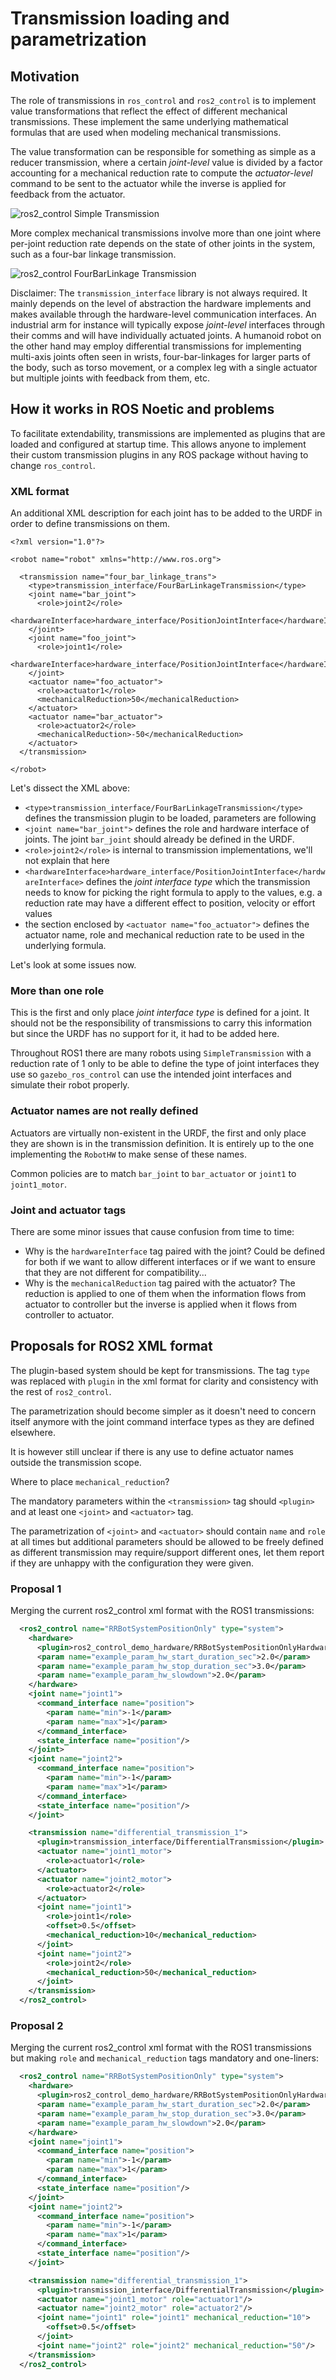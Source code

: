 # Transmission loading and parametrization

## Motivation

The role of transmissions in `ros_control` and `ros2_control` is to implement value transformations that reflect the effect of different mechanical transmissions.
These implement the same underlying mathematical formulas that are used when modeling mechanical transmissions.

The value transformation can be responsible for something as simple as a reducer transmission, where a certain *joint-level* value is divided by a factor accounting for a mechanical reduction rate to compute the *actuator-level* command to be sent to the actuator while the inverse is applied for feedback from the actuator.


![ros2_control Simple Transmission][simple_transmission]


More complex mechanical transmissions involve more than one joint where per-joint reduction rate depends on the state of other joints in the system, such as a four-bar linkage  transmission.

![ros2_control FourBarLinkage Transmission][four_bar_linkage_transmission]

Disclaimer: The `transmission_interface` library is not always required. It mainly depends on the level of abstraction the hardware implements and makes available through the hardware-level communication interfaces. An industrial arm for instance will typically expose *joint-level* interfaces through their comms and will have individually actuated joints. A humanoid robot on the other hand may employ differential transmissions for implementing multi-axis joints often seen in wrists, four-bar-linkages for larger parts of the body, such as torso movement, or a complex leg with a single actuator but multiple joints with feedback from them, etc.


## How it works in ROS Noetic and problems

To facilitate extendability, transmissions are implemented as plugins that are loaded and configured at startup time. This allows anyone to implement their custom transmission plugins in any ROS package without having to change `ros_control`.

### XML format

An additional XML description for each joint has to be added to the URDF in order to define transmissions on them.

```
<?xml version="1.0"?>

<robot name="robot" xmlns="http://www.ros.org">

  <transmission name="four_bar_linkage_trans">
    <type>transmission_interface/FourBarLinkageTransmission</type>
    <joint name="bar_joint">
      <role>joint2</role>
      <hardwareInterface>hardware_interface/PositionJointInterface</hardwareInterface>
    </joint>
    <joint name="foo_joint">
      <role>joint1</role>
      <hardwareInterface>hardware_interface/PositionJointInterface</hardwareInterface>
    </joint>
    <actuator name="foo_actuator">
      <role>actuator1</role>
      <mechanicalReduction>50</mechanicalReduction>
    </actuator>
    <actuator name="bar_actuator">
      <role>actuator2</role>
      <mechanicalReduction>-50</mechanicalReduction>
    </actuator>
  </transmission>

</robot>
```

Let's dissect the XML above:

* `<type>transmission_interface/FourBarLinkageTransmission</type>` defines the transmission plugin to be loaded, parameters are following
* `<joint name="bar_joint">` defines the role and hardware interface of joints. The joint `bar_joint` should already be defined in the URDF.
* `<role>joint2</role>` is internal to transmission implementations, we'll not explain that here
* `<hardwareInterface>hardware_interface/PositionJointInterface</hardwareInterface>` defines the *joint interface type* which the transmission needs to know for picking the right formula to apply to the values, e.g. a reduction rate may have a different effect to position, velocity or effort values
* the section enclosed by `<actuator name="foo_actuator">` defines the actuator name, role and mechanical reduction rate to be used in the underlying formula.

Let's look at some issues now.

### More than one role

This is the first and only place *joint interface type* is defined for a joint. It should not be the responsibility of transmissions to carry this information but since the URDF has no support for it, it had to be added here.

Throughout ROS1 there are many robots using `SimpleTransmission` with a reduction rate of 1 only to be able to define the type of joint interfaces they use so `gazebo_ros_control` can use the intended joint interfaces and simulate their robot properly.

### Actuator names are not really defined

Actuators are virtually non-existent in the URDF, the first and only place they are shown is in the transmission definition. It is entirely up to the one implementing the `RobotHW` to make sense of these names.

Common policies are to match `bar_joint` to `bar_actuator` or `joint1` to `joint1_motor`.

### Joint and actuator tags

There are some minor issues that cause confusion from time to time:
* Why is the `hardwareInterface` tag paired with the joint? Could be defined for both if we want to allow different interfaces or if we want to ensure that they are not different for compatibility...
* Why is the `mechanicalReduction` tag paired with the actuator? The reduction is applied to one of them when the information flows from actuator to controller but the inverse is applied when it flows from controller to actuator.



## Proposals for ROS2 XML format

The plugin-based system should be kept for transmissions. The tag `type` was replaced with `plugin` in the xml format for clarity and consistency with the rest of `ros2_control`.

The parametrization should become simpler as it doesn't need to concern itself anymore with the joint command interface types as they are defined elsewhere.

It is however still unclear if there is any use to define actuator names outside the transmission scope.

Where to place `mechanical_reduction`?

The mandatory parameters within the `<transmission>` tag should `<plugin>` and at least one `<joint>` and `<actuator>` tag.

The parametrization of `<joint>` and `<actuator>` should contain `name` and `role` at all times but additional parameters should be allowed to be freely defined as different transmission may require/support different ones, let them report if they are unhappy with the configuration they were given.

### Proposal 1

Merging the current ros2_control xml format with the ROS1 transmissions:

```xml
  <ros2_control name="RRBotSystemPositionOnly" type="system">
    <hardware>
      <plugin>ros2_control_demo_hardware/RRBotSystemPositionOnlyHardware</plugin>
      <param name="example_param_hw_start_duration_sec">2.0</param>
      <param name="example_param_hw_stop_duration_sec">3.0</param>
      <param name="example_param_hw_slowdown">2.0</param>
    </hardware>
    <joint name="joint1">
      <command_interface name="position">
        <param name="min">-1</param>
        <param name="max">1</param>
      </command_interface>
      <state_interface name="position"/>
    </joint>
    <joint name="joint2">
      <command_interface name="position">
        <param name="min">-1</param>
        <param name="max">1</param>
      </command_interface>
      <state_interface name="position"/>
    </joint>

    <transmission name="differential_transmission_1">
      <plugin>transmission_interface/DifferentialTransmission</plugin>
      <actuator name="joint1_motor">
        <role>actuator1</role>
      </actuator>
      <actuator name="joint2_motor">
        <role>actuator2</role>
      </actuator>
      <joint name="joint1">
        <role>joint1</role>
        <offset>0.5</offset>
        <mechanical_reduction>10</mechanical_reduction>
      </joint>
      <joint name="joint2">
        <role>joint2</role>
        <mechanical_reduction>50</mechanical_reduction>
      </joint>
    </transmission>
  </ros2_control>
```

### Proposal 2

Merging the current ros2_control xml format with the ROS1 transmissions but making `role`  and `mechanical_reduction` tags mandatory and one-liners:

```xml
  <ros2_control name="RRBotSystemPositionOnly" type="system">
    <hardware>
      <plugin>ros2_control_demo_hardware/RRBotSystemPositionOnlyHardware</plugin>
      <param name="example_param_hw_start_duration_sec">2.0</param>
      <param name="example_param_hw_stop_duration_sec">3.0</param>
      <param name="example_param_hw_slowdown">2.0</param>
    </hardware>
    <joint name="joint1">
      <command_interface name="position">
        <param name="min">-1</param>
        <param name="max">1</param>
      </command_interface>
      <state_interface name="position"/>
    </joint>
    <joint name="joint2">
      <command_interface name="position">
        <param name="min">-1</param>
        <param name="max">1</param>
      </command_interface>
      <state_interface name="position"/>
    </joint>

    <transmission name="differential_transmission_1">
      <plugin>transmission_interface/DifferentialTransmission</plugin>
      <actuator name="joint1_motor" role="actuator1"/>
      <actuator name="joint2_motor" role="actuator2"/>
      <joint name="joint1" role="joint1" mechanical_reduction="10">
        <offset>0.5</offset>
      </joint>
      <joint name="joint2" role="joint2" mechanical_reduction="50"/>
    </transmission>
  </ros2_control>
```



[simple_transmission]: images/simple_transmission.png "SimpleTransmission"
[four_bar_linkage_transmission]: images/four_bar_linkage_transmission.png "FourBarLinkageTransmission"
